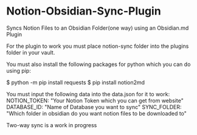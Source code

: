# Notion-Obsidian-Sync-Plugin
Syncs Notion Files to an Obsidian Folder(one way) using an Obsidian.md Plugin

For the plugin to work you must place notion-sync folder into the plugins folder in your vault. 

You must also install the following packages for python which you can do using pip:

$ python -m pip install requests
$ pip install notion2md

You must input the following data into the data.json for it to work:
NOTION_TOKEN: "Your Notion Token which you can get from website"
DATABASE_ID: "Name of Database you want to sync"
SYNC_FOLDER: "Which folder in obsidian do you want notion files to be downloaded to"

Two-way sync is a work in progress

